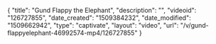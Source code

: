 {
    "title": "Gund Flappy the Elephant",
    "description": "",
    "videoid": "126727855",
    "date_created": "1509384232",
    "date_modified": "1509662942",
    "type": "captivate",
    "layout": "video",
    "url": "\/v\/gund-flappyelephant-46992574-mp4\/126727855"
}